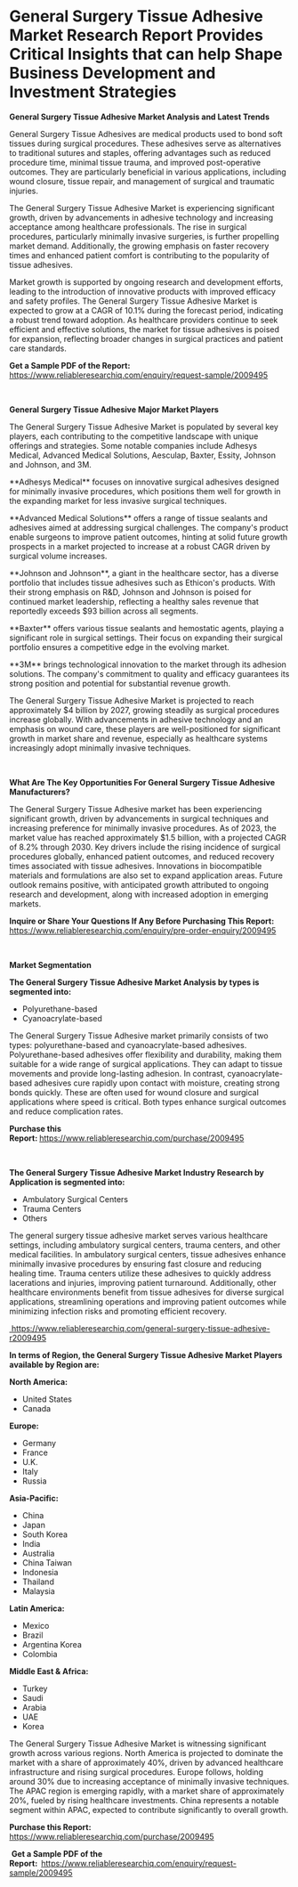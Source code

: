 <p><h1>General Surgery Tissue Adhesive Market Research Report Provides Critical Insights that can help Shape Business Development and Investment Strategies</h1></p><p><strong>General Surgery Tissue Adhesive Market Analysis and Latest Trends</strong></p>
<p><p>General Surgery Tissue Adhesives are medical products used to bond soft tissues during surgical procedures. These adhesives serve as alternatives to traditional sutures and staples, offering advantages such as reduced procedure time, minimal tissue trauma, and improved post-operative outcomes. They are particularly beneficial in various applications, including wound closure, tissue repair, and management of surgical and traumatic injuries.</p><p>The General Surgery Tissue Adhesive Market is experiencing significant growth, driven by advancements in adhesive technology and increasing acceptance among healthcare professionals. The rise in surgical procedures, particularly minimally invasive surgeries, is further propelling market demand. Additionally, the growing emphasis on faster recovery times and enhanced patient comfort is contributing to the popularity of tissue adhesives.</p><p>Market growth is supported by ongoing research and development efforts, leading to the introduction of innovative products with improved efficacy and safety profiles. The General Surgery Tissue Adhesive Market is expected to grow at a CAGR of 10.1% during the forecast period, indicating a robust trend toward adoption. As healthcare providers continue to seek efficient and effective solutions, the market for tissue adhesives is poised for expansion, reflecting broader changes in surgical practices and patient care standards.</p></p>
<p><strong>Get a Sample PDF of the Report:&nbsp;</strong> <a href="https://www.reliableresearchiq.com/enquiry/request-sample/2009495?utm_campaign=2866&utm_medium=2&utm_source=Github&utm_content=ia&utm_term=16042025&utm_id=general-surgery-tissue-adhesive">https://www.reliableresearchiq.com/enquiry/request-sample/2009495</a></p>
<p>&nbsp;</p>
<p><strong>General Surgery Tissue Adhesive Major Market Players</strong></p>
<p><p>The General Surgery Tissue Adhesive Market is populated by several key players, each contributing to the competitive landscape with unique offerings and strategies. Some notable companies include Adhesys Medical, Advanced Medical Solutions, Aesculap, Baxter, Essity, Johnson and Johnson, and 3M.</p><p>**Adhesys Medical** focuses on innovative surgical adhesives designed for minimally invasive procedures, which positions them well for growth in the expanding market for less invasive surgical techniques. </p><p>**Advanced Medical Solutions** offers a range of tissue sealants and adhesives aimed at addressing surgical challenges. The company's product enable surgeons to improve patient outcomes, hinting at solid future growth prospects in a market projected to increase at a robust CAGR driven by surgical volume increases. </p><p>**Johnson and Johnson**, a giant in the healthcare sector, has a diverse portfolio that includes tissue adhesives such as Ethicon's products. With their strong emphasis on R&D, Johnson and Johnson is poised for continued market leadership, reflecting a healthy sales revenue that reportedly exceeds $93 billion across all segments.</p><p>**Baxter** offers various tissue sealants and hemostatic agents, playing a significant role in surgical settings. Their focus on expanding their surgical portfolio ensures a competitive edge in the evolving market.</p><p>**3M** brings technological innovation to the market through its adhesion solutions. The company's commitment to quality and efficacy guarantees its strong position and potential for substantial revenue growth.</p><p>The General Surgery Tissue Adhesive Market is projected to reach approximately $4 billion by 2027, growing steadily as surgical procedures increase globally. With advancements in adhesive technology and an emphasis on wound care, these players are well-positioned for significant growth in market share and revenue, especially as healthcare systems increasingly adopt minimally invasive techniques.</p></p>
<p>&nbsp;</p>
<p><strong>What Are The Key Opportunities For General Surgery Tissue Adhesive Manufacturers?</strong></p>
<p><p>The General Surgery Tissue Adhesive market has been experiencing significant growth, driven by advancements in surgical techniques and increasing preference for minimally invasive procedures. As of 2023, the market value has reached approximately $1.5 billion, with a projected CAGR of 8.2% through 2030. Key drivers include the rising incidence of surgical procedures globally, enhanced patient outcomes, and reduced recovery times associated with tissue adhesives. Innovations in biocompatible materials and formulations are also set to expand application areas. Future outlook remains positive, with anticipated growth attributed to ongoing research and development, along with increased adoption in emerging markets.</p></p>
<p><strong>Inquire or Share Your Questions If Any Before Purchasing This Report:</strong> <a href="https://www.reliableresearchiq.com/enquiry/pre-order-enquiry/2009495?utm_campaign=2866&utm_medium=2&utm_source=Github&utm_content=ia&utm_term=16042025&utm_id=general-surgery-tissue-adhesive">https://www.reliableresearchiq.com/enquiry/pre-order-enquiry/2009495</a></p>
<p>&nbsp;</p>
<p><strong>Market Segmentation</strong></p>
<p><strong>The General Surgery Tissue Adhesive Market Analysis by types is segmented into:</strong></p>
<p><ul><li>Polyurethane-based</li><li>Cyanoacrylate-based</li></ul></p>
<p><p>The General Surgery Tissue Adhesive market primarily consists of two types: polyurethane-based and cyanoacrylate-based adhesives. Polyurethane-based adhesives offer flexibility and durability, making them suitable for a wide range of surgical applications. They can adapt to tissue movements and provide long-lasting adhesion. In contrast, cyanoacrylate-based adhesives cure rapidly upon contact with moisture, creating strong bonds quickly. These are often used for wound closure and surgical applications where speed is critical. Both types enhance surgical outcomes and reduce complication rates.</p></p>
<p><strong>Purchase this Report:&nbsp;</strong><a href="https://www.reliableresearchiq.com/purchase/2009495?utm_campaign=2866&utm_medium=2&utm_source=Github&utm_content=ia&utm_term=16042025&utm_id=general-surgery-tissue-adhesive">https://www.reliableresearchiq.com/purchase/2009495</a></p>
<p>&nbsp;</p>
<p><strong>The General Surgery Tissue Adhesive Market Industry Research by Application is segmented into:</strong></p>
<p><ul><li>Ambulatory Surgical Centers</li><li>Trauma Centers</li><li>Others</li></ul></p>
<p><p>The general surgery tissue adhesive market serves various healthcare settings, including ambulatory surgical centers, trauma centers, and other medical facilities. In ambulatory surgical centers, tissue adhesives enhance minimally invasive procedures by ensuring fast closure and reducing healing time. Trauma centers utilize these adhesives to quickly address lacerations and injuries, improving patient turnaround. Additionally, other healthcare environments benefit from tissue adhesives for diverse surgical applications, streamlining operations and improving patient outcomes while minimizing infection risks and promoting efficient recovery.</p></p>
<p><a href="https://www.reliableresearchiq.com/general-surgery-tissue-adhesive-r2009495?utm_campaign=2866&utm_medium=2&utm_source=Github&utm_content=ia&utm_term=16042025&utm_id=general-surgery-tissue-adhesive">&nbsp;https://www.reliableresearchiq.com/general-surgery-tissue-adhesive-r2009495</a></p>
<p><strong>In terms of Region, the General Surgery Tissue Adhesive Market Players available by Region are:</strong></p>
<p>
    <p> <strong> North America: </strong>
        <ul>
            <li>United States</li>
            <li>Canada</li>
        </ul>
        </p> 
    <p> <strong> Europe: </strong>
        <ul>
            <li>Germany</li>
            <li>France</li>
            <li>U.K.</li>
            <li>Italy</li>
            <li>Russia</li>
        </ul>
        </p> 
    <p> <strong> Asia-Pacific: </strong>
        <ul>
            <li>China</li>
            <li>Japan</li>
            <li>South Korea</li>
            <li>India</li>
            <li>Australia</li>
            <li>China Taiwan</li>
            <li>Indonesia</li>
            <li>Thailand</li>
            <li>Malaysia</li>
        </ul>
        </p> 
    <p> <strong> Latin America: </strong>
        <ul>
            <li>Mexico</li>
            <li>Brazil</li>
            <li>Argentina Korea</li>
            <li>Colombia</li>
        </ul>
        </p> 
    <p> <strong> Middle East & Africa: </strong>
        <ul>
            <li>Turkey</li>
            <li>Saudi</li>
            <li>Arabia</li>
            <li>UAE</li>
            <li>Korea</li>
        </ul>
    </p>
    </p>
<p><p>The General Surgery Tissue Adhesive Market is witnessing significant growth across various regions. North America is projected to dominate the market with a share of approximately 40%, driven by advanced healthcare infrastructure and rising surgical procedures. Europe follows, holding around 30% due to increasing acceptance of minimally invasive techniques. The APAC region is emerging rapidly, with a market share of approximately 20%, fueled by rising healthcare investments. China represents a notable segment within APAC, expected to contribute significantly to overall growth.</p></p>
<p><strong>Purchase this Report: </strong><a href="https://www.reliableresearchiq.com/purchase/2009495?utm_campaign=2866&utm_medium=2&utm_source=Github&utm_content=ia&utm_term=16042025&utm_id=general-surgery-tissue-adhesive">https://www.reliableresearchiq.com/purchase/2009495</a></p>
<p>&nbsp;<strong>Get a Sample PDF of the Report:&nbsp;&nbsp;</strong><a href="https://www.reliableresearchiq.com/enquiry/request-sample/2009495?utm_campaign=2866&utm_medium=2&utm_source=Github&utm_content=ia&utm_term=16042025&utm_id=general-surgery-tissue-adhesive">https://www.reliableresearchiq.com/enquiry/request-sample/2009495</a></p>
<p><strong></strong></p>
<p><p></p><p></p><p></p></p>